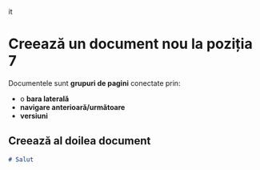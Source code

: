 it
# Creează un document nou la poziția 7

Documentele sunt **grupuri de pagini** conectate prin:

- o **bara laterală**
- **navigare anterioară/următoare**
- **versiuni**

## Creează al doilea document

```md title="docs/hello.md"
# Salut
```